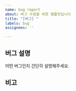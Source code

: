 ```yaml
---
name: bug report
about: 버그 수정을 위한 템플릿입니다
title: "[버그] "
labels: bug
assignees: ''

---
```


## 버그 설명
어떤 버그인지 간단히 설명해주세요.

## 비고
